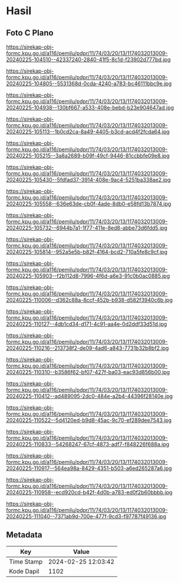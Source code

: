 # Hasil

## Foto C Plano

https://sirekap-obj-formc.kpu.go.id/a116/pemilu/pdpr/11/74/03/20/13/1174032013009-20240225-104510--42337240-2840-41f5-8c1d-f23902d777bd.jpg

https://sirekap-obj-formc.kpu.go.id/a116/pemilu/pdpr/11/74/03/20/13/1174032013009-20240225-104805--5531368d-0cda-4240-a783-bc46111bbc9e.jpg

https://sirekap-obj-formc.kpu.go.id/a116/pemilu/pdpr/11/74/03/20/13/1174032013009-20240225-104938--130bf667-a533-408e-bebd-b23e904647ad.jpg

https://sirekap-obj-formc.kpu.go.id/a116/pemilu/pdpr/11/74/03/20/13/1174032013009-20240225-105113--1b0cd2ca-8a49-4405-b3cd-acd4f2fcda64.jpg

https://sirekap-obj-formc.kpu.go.id/a116/pemilu/pdpr/11/74/03/20/13/1174032013009-20240225-105215--3a8a2689-b09f-49cf-9446-81ccbbfe09e8.jpg

https://sirekap-obj-formc.kpu.go.id/a116/pemilu/pdpr/11/74/03/20/13/1174032013009-20240225-105430--5fdfad37-3914-408e-9ac4-5251ba338ae2.jpg

https://sirekap-obj-formc.kpu.go.id/a116/pemilu/pdpr/11/74/03/20/13/1174032013009-20240225-105558--636e63de-cb0f-4ade-8db0-e58fd13b7874.jpg

https://sirekap-obj-formc.kpu.go.id/a116/pemilu/pdpr/11/74/03/20/13/1174032013009-20240225-105732--6944b7a1-1f77-411e-8ed8-abbe73d6fdd5.jpg

https://sirekap-obj-formc.kpu.go.id/a116/pemilu/pdpr/11/74/03/20/13/1174032013009-20240225-105814--952a5e5b-b82f-4164-bcd2-710a5fe8c9cf.jpg

https://sirekap-obj-formc.kpu.go.id/a116/pemilu/pdpr/11/74/03/20/13/1174032013009-20240225-105903--f2b112d8-7996-4f6d-a6e3-91c0b0ac0885.jpg

https://sirekap-obj-formc.kpu.go.id/a116/pemilu/pdpr/11/74/03/20/13/1174032013009-20240225-110006--d362c88a-8ccf-452b-b938-d582f3940c6b.jpg

https://sirekap-obj-formc.kpu.go.id/a116/pemilu/pdpr/11/74/03/20/13/1174032013009-20240225-110127--4db1cd34-d171-4c91-aa4e-0d2ddf33d51d.jpg

https://sirekap-obj-formc.kpu.go.id/a116/pemilu/pdpr/11/74/03/20/13/1174032013009-20240225-110216--213738f2-de09-4ad6-a843-7731b32b8bf2.jpg

https://sirekap-obj-formc.kpu.go.id/a116/pemilu/pdpr/11/74/03/20/13/1174032013009-20240225-110310--b3586f62-bf07-427f-ba03-eac93d856b00.jpg

https://sirekap-obj-formc.kpu.go.id/a116/pemilu/pdpr/11/74/03/20/13/1174032013009-20240225-110412--ad489095-2dc0-484e-a2b4-44396f28140e.jpg

https://sirekap-obj-formc.kpu.go.id/a116/pemilu/pdpr/11/74/03/20/13/1174032013009-20240225-110522--5d4120ed-b9d8-45ac-9c70-ef289dee7543.jpg

https://sirekap-obj-formc.kpu.go.id/a116/pemilu/pdpr/11/74/03/20/13/1174032013009-20240225-110833--54268247-67cf-4873-adf7-f848226f688a.jpg

https://sirekap-obj-formc.kpu.go.id/a116/pemilu/pdpr/11/74/03/20/13/1174032013009-20240225-110917--564ea98a-8429-4351-b503-a6ed265287a6.jpg

https://sirekap-obj-formc.kpu.go.id/a116/pemilu/pdpr/11/74/03/20/13/1174032013009-20240225-110958--ecd920cd-b42f-4d0b-a783-ed0f2b60bbbb.jpg

https://sirekap-obj-formc.kpu.go.id/a116/pemilu/pdpr/11/74/03/20/13/1174032013009-20240225-111040--7371ab9d-700e-477f-9cd3-f97787f49136.jpg


## Metadata

| Key        | Value               |
| ---------- | ------------------- |
| Time Stamp | 2024-02-25 12:03:42 |
| Kode Dapil | 1102                |




